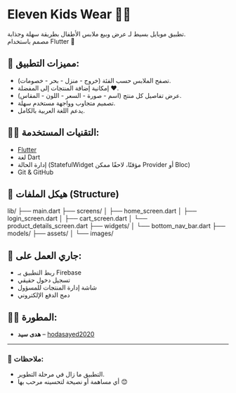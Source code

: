 # Eleven Kids Wear 👕💜

تطبيق موبايل بسيط لـ عرض وبيع ملابس الأطفال بطريقة سهلة وجذابة.  
مصمم باستخدام Flutter 💙

## 📱 مميزات التطبيق:

- تصفح الملابس حسب الفئة (خروج - منزل - بحر - خصومات).
- إمكانية إضافة المنتجات إلى المفضلة ❤️.
- عرض تفاصيل كل منتج (اسم - صورة - السعر - اللون - المقاس).
- تصميم متجاوب وواجهة مستخدم سهلة.
- يدعم اللغة العربية بالكامل.

## 🧑‍💻 التقنيات المستخدمة:

- [Flutter](https://flutter.dev/)
- لغة Dart
- إدارة الحالة (StatefulWidget مؤقتًا، لاحقًا ممكن Provider أو Bloc)
- Git & GitHub

## 📂 هيكل الملفات (Structure)
lib/
├── main.dart
├── screens/
│ ├── home_screen.dart
│ ├── login_screen.dart
│ ├── cart_screen.dart
│ └── product_details_screen.dart
├── widgets/
│ └── bottom_nav_bar.dart
├── models/
├── assets/
│ └── images/




## 🚀 جاري العمل على:

- ربط التطبيق بـ Firebase
- تسجيل دخول حقيقي
- شاشة إدارة المنتجات للمسؤول
- دمج الدفع الإلكتروني

## 👩‍💻 المطورة:

- **هدى سيد** – [hodasayed2020](https://github.com/hodasayed2020)

---

### 📝 ملاحظات:

- التطبيق ما زال في مرحلة التطوير.
- أي مساهمة أو نصيحة لتحسينه مرحب بها 😊


